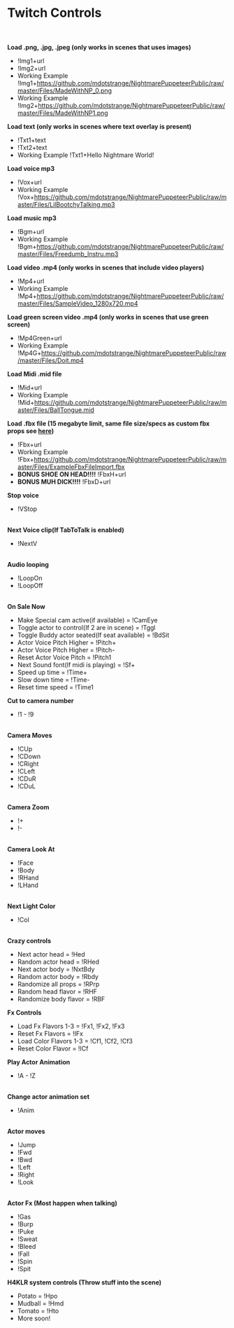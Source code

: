 # Twitch Controls <br /><br />

**Load .png, .jpg, .jpeg (only works in scenes that uses images)** <br />
* !Img1+url <br />
* !Img2+url <br />
* Working Example !Img1+https://github.com/mdotstrange/NightmarePuppeteerPublic/raw/master/Files/MadeWithNP_0.png
* Working Example !Img2+https://github.com/mdotstrange/NightmarePuppeteerPublic/raw/master/Files/MadeWithNP1.png

**Load text (only works in scenes where text overlay is present)** <br />
* !Txt1+text <br />
* !Txt2+text <br />
* Working Example !Txt1+Hello Nightmare World!

**Load voice mp3** <br />
* !Vox+url <br />
* Working Example !Vox+https://github.com/mdotstrange/NightmarePuppeteerPublic/raw/master/Files/LilBootchyTalking.mp3

**Load music mp3** <br />
* !Bgm+url <br />
* Working Example !Bgm+https://github.com/mdotstrange/NightmarePuppeteerPublic/raw/master/Files/Freedumb_Instru.mp3

**Load video .mp4 (only works in scenes that include video players)** 
* !Mp4+url
* Working Example !Mp4+https://github.com/mdotstrange/NightmarePuppeteerPublic/raw/master/Files/SampleVideo_1280x720.mp4

**Load green screen video .mp4 (only works in scenes that use green screen)** 
* !Mp4Green+url
* Working Example !Mp4G+https://github.com/mdotstrange/NightmarePuppeteerPublic/raw/master/Files/Doit.mp4

**Load Midi .mid file**
* !Mid+url
* Working Example !Mid+https://github.com/mdotstrange/NightmarePuppeteerPublic/raw/master/Files/BallTongue.mid

**Load .fbx file (15 megabyte limit, same file size/specs as custom fbx props see [here](https://github.com/mdotstrange/NightmarePuppeteerPublic))**
* !Fbx+url
* Working Example !Fbx+https://github.com/mdotstrange/NightmarePuppeteerPublic/raw/master/Files/ExampleFbxFileImport.fbx
* **BONUS SHOE ON HEAD!!!!** !FbxH+url
* **BONUS MUH DICK!!!!** !FbxD+url

**Stop voice** <br />
* !VStop <br /><br />

**Next Voice clip(If TabToTalk is enabled)** <br />
* !NextV <br /><br />

**Audio looping** <br />
* !LoopOn <br />
* !LoopOff <br /><br />

**On Sale Now** <br />
* Make Special cam active(if available) = !CamEye
* Toggle actor to control(If 2 are in scene) = !Tggl
* Toggle Buddy actor seated(If seat available) = !BdSit
* Actor Voice Pitch Higher = !Pitch+
* Actor Voice Pitch Higher = !Pitch-
* Reset Actor Voice Pitch = !Pitch1
* Next Sound font(If midi is playing) = !Sf+
* Speed up time = !Time+
* Slow down time = !Time-
* Reset time speed = !Time1

**Cut to camera number** <br />
* !1 - !9 <br /><br />

**Camera Moves** <br />
* !CUp <br />
* !CDown <br />
* !CRight <br />
* !CLeft <br />
* !CDuR <br />
* !CDuL <br /><br />

**Camera Zoom** <br />
* !+ <br />
* !- <br /><br />

**Camera Look At** <br />
* !Face <br />
* !Body <br />
* !RHand <br />
* !LHand <br /><br />

**Next Light Color** <br />
* !Col <br /><br />

**Crazy controls**
* Next actor head = !Hed
* Random actor head = !RHed
* Next actor body = !NxtBdy
* Random actor body = !Rbdy
* Randomize all props =  !RPrp
* Random head flavor = !RHF
* Randomize body flavor = !RBF

**Fx Controls**
* Load Fx Flavors 1-3 = !Fx1, !Fx2, !Fx3
* Reset Fx Flavors = !IFx
* Load Color Flavors 1-3 = !Cf1, !Cf2, !Cf3
* Reset Color Flavor = !ICf

**Play Actor Animation** <br />
* !A - !Z <br /><br />

**Change actor animation set** <br />
* !Anim <br /><br />

**Actor moves** <br />
* !Jump <br />
* !Fwd <br />
* !Bwd <br />
* !Left <br />
* !Right <br />
* !Look <br /><br />

**Actor Fx (Most happen when talking)** <br />
* !Gas <br />
* !Burp <br />
* !Puke <br />
* !Sweat <br />
* !Bleed <br />
* !Fall <br />
* !Spin <br />
* !Spit <br />

**H4KLR system controls (Throw stuff into the scene)**
* Potato = !Hpo
* Mudball = !Hmd
* Tomato = !Hto
* More soon!
